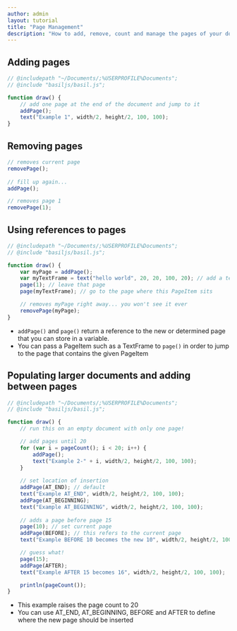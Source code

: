 ```yaml
---
author: admin
layout: tutorial
title: "Page Management"
description: "How to add, remove, count and manage the pages of your document."
---
```


## Adding pages 
```js
// @includepath "~/Documents/;%USERPROFILE%Documents";
// @include "basiljs/basil.js";

function draw() {
    // add one page at the end of the document and jump to it
    addPage();
    text("Example 1", width/2, height/2, 100, 100);
}
```

## Removing pages
```js
// removes current page
removePage();
    
// fill up again...
addPage();

// removes page 1
removePage(1);
```

## Using references to pages
```js
// @includepath "~/Documents/;%USERPROFILE%Documents";
// @include "basiljs/basil.js";

function draw() {
    var myPage = addPage();
    var myTextFrame = text("hello world", 20, 20, 100, 20); // add a text frame on that page
    page(1); // leave that page
    page(myTextFrame); // go to the page where this PageItem sits

    // removes myPage right away... you won't see it ever
    removePage(myPage);
}
```

- `addPage()` and `page()` return a reference to the new or determined page that you can store in a variable.
- You can pass a PageItem such as a TextFrame to `page()` in order to jump to the page that contains the given PageItem

## Populating larger documents and adding between pages
```js
// @includepath "~/Documents/;%USERPROFILE%Documents";
// @include "basiljs/basil.js";

function draw() {
    // run this on an empty document with only one page!

    // add pages until 20
    for (var i = pageCount(); i < 20; i++) {        
        addPage();
        text("Example 2-" + i, width/2, height/2, 100, 100);
    }
    
    // set location of insertion
    addPage(AT_END); // default
    text("Example AT_END", width/2, height/2, 100, 100);
    addPage(AT_BEGINNING); 
    text("Example AT_BEGINNING", width/2, height/2, 100, 100);
      
    // adds a page before page 15
    page(10); // set current page
    addPage(BEFORE); // this refers to the current page
    text("Example BEFORE 10 becomes the new 10", width/2, height/2, 100, 100);

    // guess what!
    page(15);
    addPage(AFTER); 
    text("Example AFTER 15 becomes 16", width/2, height/2, 100, 100);

    println(pageCount());
}
```

-  This example raises the page count to 20
- You can use AT_END, AT_BEGINNING, BEFORE and AFTER to define where the new page should be inserted
